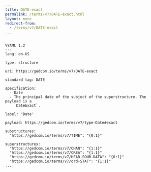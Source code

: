```yaml
---
title: DATE-exact
permalink: /terms/v7/DATE-exact.html
layout: none
redirect-from:
  - /terms/v7/DATE-exact
...
```


```

%YAML 1.2
---
lang: en-US

type: structure

uri: https://gedcom.io/terms/v7/DATE-exact

standard tag: DATE

specification:
  - Date
  - The principal date of the subject of the superstructure. The payload is a
    `DateExact`.

label: 'Date'

payload: https://gedcom.io/terms/v7/type-Date#exact

substructures:
  "https://gedcom.io/terms/v7/TIME": "{0:1}"

superstructures:
  "https://gedcom.io/terms/v7/CHAN": "{1:1}"
  "https://gedcom.io/terms/v7/CREA": "{1:1}"
  "https://gedcom.io/terms/v7/HEAD-SOUR-DATA": "{0:1}"
  "https://gedcom.io/terms/v7/ord-STAT": "{1:1}"
...

```
